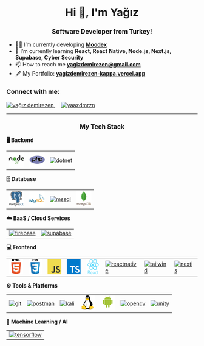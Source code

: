 <h1 align="center">Hi 👋, I'm Yağız</h1>
<h3 align="center">Software Developer from Turkey!</h3>

- 👨‍💻 I’m currently developing <a href="https://github.com/YagizDemirezen/Moodex">**Moodex**</a>
- 🌱 I’m currently learning **React, React Native, Node.js, Next.js, Supabase, Cyber Security**
- 📫 How to reach me **yagizdemirezen@gmail.com**
- 🖋️ My Portfolio: <a href="https://yagizdemirezen-kappa.vercel.app/">**yagizdemirezen-kappa.vercel.app**</a>

<h3 align="left">Connect with me:</h3>
<p>
  <a href="https://linkedin.com/in/yağız demirezen" target="_blank">
    <img src="https://raw.githubusercontent.com/rahuldkjain/github-profile-readme-generator/master/src/images/icons/Social/linked-in-alt.svg" alt="yağız demirezen" height="30" width="40" />
  </a>
  &nbsp;&nbsp;&nbsp;
  <a href="https://instagram.com/yaazdmrzn" target="_blank">
    <img src="https://raw.githubusercontent.com/rahuldkjain/github-profile-readme-generator/master/src/images/icons/Social/instagram.svg" alt="yaazdmrzn" height="30" width="40" />
  </a>
</p>

---

<h3 align="center">My Tech Stack</h3>

**🖥️ Backend**  
<table>
<tr>
  <td><a href="https://nodejs.org" target="_blank"><img src="https://raw.githubusercontent.com/devicons/devicon/master/icons/nodejs/nodejs-original-wordmark.svg" alt="nodejs" width="40" height="40"/></a></td>
  <td><a href="https://www.php.net" target="_blank"><img src="https://raw.githubusercontent.com/devicons/devicon/master/icons/php/php-original.svg" alt="php" width="40" height="40"/></a></td>
  <td><a href="https://dotnet.microsoft.com/" target="_blank"><img src="https://www.vectorlogo.zone/logos/dotnet/dotnet-tile.svg" alt="dotnet" width="40" height="40"/></a></td>
</tr>
</table>

**🗄️ Database**  
<table>
<tr>
  <td><a href="https://www.postgresql.org" target="_blank"><img src="https://raw.githubusercontent.com/devicons/devicon/master/icons/postgresql/postgresql-original-wordmark.svg" alt="postgresql" width="40" height="40"/></a></td>
  <td><a href="https://www.mysql.com/" target="_blank"><img src="https://raw.githubusercontent.com/devicons/devicon/master/icons/mysql/mysql-original-wordmark.svg" alt="mysql" width="40" height="40"/></a></td>
  <td><a href="https://www.microsoft.com/en-us/sql-server" target="_blank"><img src="https://www.svgrepo.com/show/303229/microsoft-sql-server-logo.svg" alt="mssql" width="40" height="40"/></a></td>
  <td><a href="https://www.mongodb.com/" target="_blank"><img src="https://raw.githubusercontent.com/devicons/devicon/master/icons/mongodb/mongodb-original-wordmark.svg" alt="mongodb" width="40" height="40"/></a></td>
</tr>
</table>

**☁️ BaaS / Cloud Services**  
<table>
<tr>
  <td><a href="https://firebase.google.com/" target="_blank"><img src="https://www.vectorlogo.zone/logos/firebase/firebase-icon.svg" alt="firebase" width="40" height="40"/></a></td>
  <td><a href="https://supabase.com/" target="_blank"><img src="https://www.vectorlogo.zone/logos/supabase/supabase-icon.svg" alt="supabase" width="40" height="40"/></a></td>
</tr>
</table>

**💻 Frontend**  
<table>
<tr>
  <td><a href="https://www.w3.org/html/" target="_blank"><img src="https://raw.githubusercontent.com/devicons/devicon/master/icons/html5/html5-original-wordmark.svg" alt="html5" width="40" height="40"/></a></td>
  <td><a href="https://www.w3schools.com/css/" target="_blank"><img src="https://raw.githubusercontent.com/devicons/devicon/master/icons/css3/css3-original-wordmark.svg" alt="css3" width="40" height="40"/></a></td>
  <td><a href="https://developer.mozilla.org/en-US/docs/Web/JavaScript" target="_blank"><img src="https://raw.githubusercontent.com/devicons/devicon/master/icons/javascript/javascript-original.svg" alt="javascript" width="40" height="40"/></a></td>
  <td><a href="https://www.typescriptlang.org/" target="_blank"><img src="https://raw.githubusercontent.com/devicons/devicon/master/icons/typescript/typescript-original.svg" alt="typescript" width="40" height="40"/></a></td>
  <td><a href="https://reactjs.org/" target="_blank"><img src="https://raw.githubusercontent.com/devicons/devicon/master/icons/react/react-original-wordmark.svg" alt="react" width="40" height="40"/></a></td>
  <td><a href="https://reactnative.dev/" target="_blank"><img src="https://reactnative.dev/img/header_logo.svg" alt="reactnative" width="40" height="40"/></a></td>
  <td><a href="https://tailwindcss.com/" target="_blank"><img src="https://www.vectorlogo.zone/logos/tailwindcss/tailwindcss-icon.svg" alt="tailwind" width="40" height="40"/></a></td>
  <td><a href="https://nextjs.org/" target="_blank"><img src="https://www.vectorlogo.zone/logos/nextjs/nextjs-icon.svg" alt="nextjs" width="40" height="40"/></a></td>
</tr>
</table>

**⚙️ Tools & Platforms**  
<table>
<tr>
  <td><a href="https://git-scm.com/" target="_blank"><img src="https://www.vectorlogo.zone/logos/git-scm/git-scm-icon.svg" alt="git" width="40" height="40"/></a></td>
  <td><a href="https://postman.com" target="_blank"><img src="https://www.vectorlogo.zone/logos/getpostman/getpostman-icon.svg" alt="postman" width="40" height="40"/></a></td>
  <td><a href="https://www.kali.org/" target="_blank"><img src="https://upload.wikimedia.org/wikipedia/commons/thumb/2/2b/Kali-dragon-icon.svg/768px-Kali-dragon-icon.svg.png" alt="kali" width="40" height="40"/></a></td>
  <td><a href="https://www.linux.org/" target="_blank"><img src="https://raw.githubusercontent.com/devicons/devicon/master/icons/linux/linux-original.svg" alt="linux" width="40" height="40"/></a></td>
  <td><a href="https://developer.android.com" target="_blank"><img src="https://raw.githubusercontent.com/devicons/devicon/master/icons/android/android-original-wordmark.svg" alt="android" width="40" height="40"/></a></td>
  <td><a href="https://opencv.org/" target="_blank"><img src="https://www.vectorlogo.zone/logos/opencv/opencv-icon.svg" alt="opencv" width="40" height="40"/></a></td>
  <td><a href="https://unity.com/" target="_blank"><img src="https://www.vectorlogo.zone/logos/unity3d/unity3d-icon.svg" alt="unity" width="40" height="40"/></a></td>
</tr>
</table>

**🧠 Machine Learning / AI**  
<table>
<tr>
  <td><a href="https://www.tensorflow.org" target="_blank"><img src="https://www.vectorlogo.zone/logos/tensorflow/tensorflow-icon.svg" alt="tensorflow" width="40" height="40"/></a></td>
</tr>
</table>
